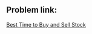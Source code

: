 ## Problem link:
[Best Time to Buy and Sell Stock](https://leetcode.com/problems/best-time-to-buy-and-sell-stock/)